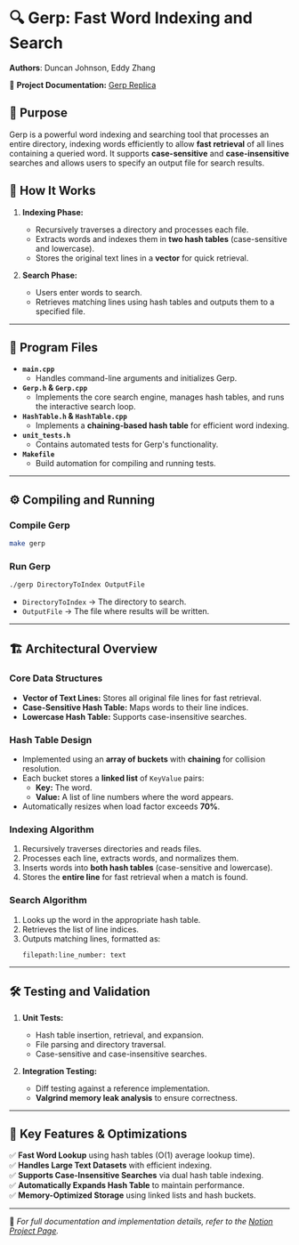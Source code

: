 # 🔍 Gerp: Fast Word Indexing and Search  

**Authors**: Duncan Johnson, Eddy Zhang  

📌 **Project Documentation:** [Gerp Replica](https://narrow-theory-18d.notion.site/grep-Replica-1b9436c3d41a817daa64ff16b9604219?pvs=74)  

## 📝 Purpose  
Gerp is a powerful word indexing and searching tool that processes an entire directory, indexing words efficiently to allow **fast retrieval** of all lines containing a queried word. It supports **case-sensitive** and **case-insensitive** searches and allows users to specify an output file for search results.  

## 🚀 How It Works  
1. **Indexing Phase:**  
   - Recursively traverses a directory and processes each file.  
   - Extracts words and indexes them in **two hash tables** (case-sensitive and lowercase).  
   - Stores the original text lines in a **vector** for quick retrieval.  

2. **Search Phase:**  
   - Users enter words to search.  
   - Retrieves matching lines using hash tables and outputs them to a specified file.  

---

## 📁 Program Files  

- **`main.cpp`**  
  - Handles command-line arguments and initializes Gerp.  
- **`Gerp.h` & `Gerp.cpp`**  
  - Implements the core search engine, manages hash tables, and runs the interactive search loop.  
- **`HashTable.h` & `HashTable.cpp`**  
  - Implements a **chaining-based hash table** for efficient word indexing.  
- **`unit_tests.h`**  
  - Contains automated tests for Gerp's functionality.  
- **`Makefile`**  
  - Build automation for compiling and running tests.  

---

## ⚙ Compiling and Running  

### **Compile Gerp**  
```bash
make gerp
```

### **Run Gerp**  
```bash
./gerp DirectoryToIndex OutputFile
```
- `DirectoryToIndex` → The directory to search.  
- `OutputFile` → The file where results will be written.  

---

## 🏗 Architectural Overview  

### **Core Data Structures**  
- **Vector of Text Lines:** Stores all original file lines for fast retrieval.  
- **Case-Sensitive Hash Table:** Maps words to their line indices.  
- **Lowercase Hash Table:** Supports case-insensitive searches.  

### **Hash Table Design**  
- Implemented using an **array of buckets** with **chaining** for collision resolution.  
- Each bucket stores a **linked list** of `KeyValue` pairs:  
  - **Key:** The word.  
  - **Value:** A list of line numbers where the word appears.  
- Automatically resizes when load factor exceeds **70%**.  

### **Indexing Algorithm**  
1. Recursively traverses directories and reads files.  
2. Processes each line, extracts words, and normalizes them.  
3. Inserts words into **both hash tables** (case-sensitive and lowercase).  
4. Stores the **entire line** for fast retrieval when a match is found.  

### **Search Algorithm**  
1. Looks up the word in the appropriate hash table.  
2. Retrieves the list of line indices.  
3. Outputs matching lines, formatted as:  
   ```
   filepath:line_number: text
   ```

---

## 🛠 Testing and Validation  

1. **Unit Tests:**  
   - Hash table insertion, retrieval, and expansion.  
   - File parsing and directory traversal.  
   - Case-sensitive and case-insensitive searches.  

2. **Integration Testing:**  
   - Diff testing against a reference implementation.  
   - **Valgrind memory leak analysis** to ensure correctness.  

---

## 📌 Key Features & Optimizations  

✅ **Fast Word Lookup** using hash tables (O(1) average lookup time).  
✅ **Handles Large Text Datasets** with efficient indexing.  
✅ **Supports Case-Insensitive Searches** via dual hash table indexing.  
✅ **Automatically Expands Hash Table** to maintain performance.  
✅ **Memory-Optimized Storage** using linked lists and hash buckets.  

---

📂 *For full documentation and implementation details, refer to the [Notion Project Page](https://narrow-theory-18d.notion.site/grep-Replica-1b9436c3d41a817daa64ff16b9604219?pvs=74).*  
